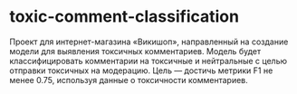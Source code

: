 # toxic-comment-classification
Проект для интернет-магазина «Викишоп», направленный на создание модели для выявления токсичных комментариев. Модель будет классифицировать комментарии на токсичные и нейтральные с целью отправки токсичных на модерацию. Цель — достичь метрики F1 не менее 0.75, используя данные о токсичности комментариев.
